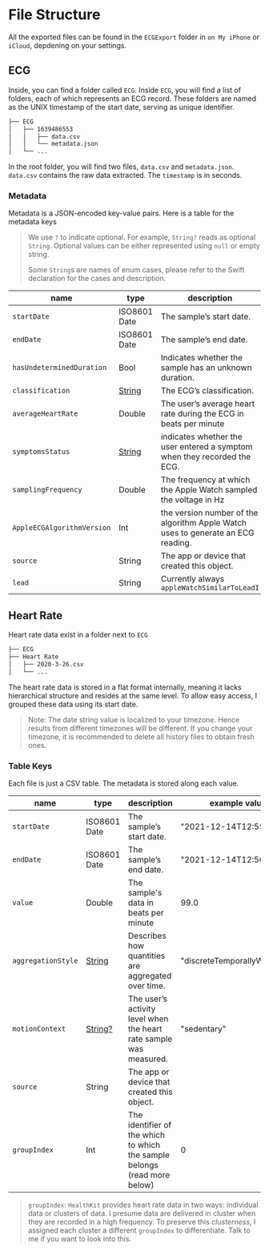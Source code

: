 # File Structure

All the exported files can be found in the `ECGExport` folder in `on My iPhone` or `iCloud`, depdening on your settings.

## ECG
Inside, you can find a folder called `ECG`. Inside `ECG`, you will find a list of folders, each of which represents an ECG record. These folders are named as the UNIX timestamp of the start date, serving as unique identifier.

```sh
├── ECG
│   ├── 1639486553
│   │   ├── data.csv
│   │   └── metadata.json
│   └── ...
```
In the root folder, you will find two files, `data.csv` and `metadata.json`. `data.csv` contains the raw data extracted. The `timestamp` is in seconds.

### Metadata
Metadata is a JSON-encoded key-value pairs. Here is a table for the metadata keys

> We use `?` to indicate optional. For example, `String?` reads as optional `String`. Optional values can be either represented using `null` or empty string.
>
> Some `String`s are names of enum cases, please refer to the Swift declaration for the cases and description.

| name | type | description | example value |
|------|------|-------------|---------------|
| `startDate` | ISO8601 Date | The sample’s start date. | "2021-12-14T12:55:53Z" |
| `endDate` | ISO8601 Date | The sample’s end date. | "2021-12-14T12:56:23Z" |
| `hasUndeterminedDuration` | Bool | Indicates whether the sample has an unknown duration. | false |
| `classification` | [String](https://developer.apple.com/documentation/healthkit/hkelectrocardiogram/classification-swift.enum) | The ECG’s classification. | "sinusRhythm" |
| `averageHeartRate` | Double | The user’s average heart rate during the ECG in beats per minute | 94 |
| `symptomsStatus` | [String](https://developer.apple.com/documentation/healthkit/hkelectrocardiogram/symptomsstatus-swift.enum) | indicates whether the user entered a symptom when they recorded the ECG. | "notSet" |
| `samplingFrequency` | Double | The frequency at which the Apple Watch sampled the voltage in Hz | 511.0390625 |
| `AppleECGAlgorithmVersion` | Int | the version number of the algorithm Apple Watch uses to generate an ECG reading. | 1 |
| `source` | String | The app or device that created this object. | "ECG (com.apple.NanoHeartRhythm)" |
| `lead` | String | Currently always `appleWatchSimilarToLeadI` | "appleWatchSimilarToLeadI" |


## Heart Rate
Heart rate data exist in a folder next to `ECG`

```sh
├── ECG
├── Heart Rate
│   ├── 2020-3-26.csv
│   └── ...
```

The heart rate data is stored in a flat format internally, meaning it lacks hierarchical structure and resides at the same level. To allow easy access, I grouped these data using its start date.

> Note: 
> The date string value is localized to your timezone. Hence results from different timezones will be different. If you change your timezone, it is recommended to delete all history files to obtain fresh ones. 

### Table Keys

Each file is just a CSV table. The metadata is stored along each value.

| name | type | description | example value |
|------|------|-------------|---------------|
| `startDate` | ISO8601 Date | The sample’s start date. | "2021-12-14T12:55:53Z" |
| `endDate` | ISO8601 Date | The sample’s end date. | "2021-12-14T12:56:23Z" |
| `value` | Double | The sample's data in beats per minute | 99.0 |
| `aggregationStyle` | [String](https://developer.apple.com/documentation/healthkit/hkquantityaggregationstyle) | Describes how quantities are aggregated over time. | "discreteTemporallyWeighted" |
| `motionContext` | [String?](https://developer.apple.com/documentation/healthkit/hkheartratemotioncontext) | The user’s activity level when the heart rate sample was measured. | "sedentary" | 
| `source` | String | The app or device that created this object. |  |
| `groupIndex` | Int | The identifier of the which to which the sample belongs (read more below) | 0 |

> `groupIndex`:
> `HealthKit` provides heart rate data in two ways: individual data or clusters of data. I presume data are delivered in cluster when they are recorded in a high frequency. To preserve this *clusterness*, I assigned each cluster a different `groupIndex` to differentiate. Talk to me if you want to look into this.


